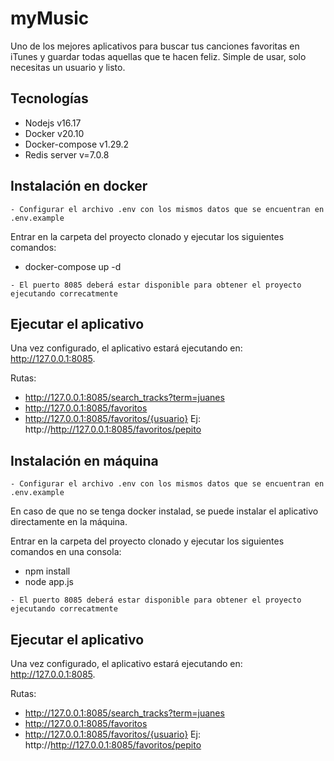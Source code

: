 # myMusic
Uno de los mejores aplicativos para buscar tus canciones favoritas en iTunes y guardar todas aquellas que te hacen feliz.
Simple de usar, solo necesitas un usuario y listo.

## Tecnologías

- Nodejs v16.17
- Docker v20.10
- Docker-compose v1.29.2
- Redis server v=7.0.8


## Instalación en docker
```
- Configurar el archivo .env con los mismos datos que se encuentran en .env.example
```
Entrar en la carpeta del proyecto clonado y ejecutar los siguientes comandos:
- docker-compose up -d

```
- El puerto 8085 deberá estar disponible para obtener el proyecto ejecutando correcatmente
```
## Ejecutar el aplicativo

Una vez configurado, el aplicativo estará ejecutando en: http://127.0.0.1:8085. 

Rutas:

- http://127.0.0.1:8085/search_tracks?term=juanes
- http://127.0.0.1:8085/favoritos
- http://127.0.0.1:8085/favoritos/{usuario} Ej: http://http://127.0.0.1:8085/favoritos/pepito


## Instalación en máquina
```
- Configurar el archivo .env con los mismos datos que se encuentran en .env.example
```
En caso de que no se tenga docker instalad, se puede instalar el aplicativo directamente en la máquina. 

Entrar en la carpeta del proyecto clonado y ejecutar los siguientes comandos en una consola:
- npm install
- node app.js

```
- El puerto 8085 deberá estar disponible para obtener el proyecto ejecutando correcatmente
```
## Ejecutar el aplicativo

Una vez configurado, el aplicativo estará ejecutando en: http://127.0.0.1:8085. 

Rutas:

- http://127.0.0.1:8085/search_tracks?term=juanes
- http://127.0.0.1:8085/favoritos
- http://127.0.0.1:8085/favoritos/{usuario} Ej: http://http://127.0.0.1:8085/favoritos/pepito

